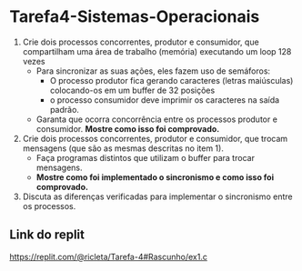 # Tarefa4-Sistemas-Operacionais
1) Crie dois processos concorrentes, produtor e consumidor, que compartilham uma área de
trabalho (memória) executando um loop 128 vezes
    - Para sincronizar as suas ações, eles fazem uso de semáforos:
        - O processo produtor fica gerando caracteres (letras maiúsculas) colocando-os em um buffer de 32 posições
        - o processo consumidor deve imprimir os caracteres na saída padrão.
    - Garanta que ocorra concorrência entre os processos produtor e consumidor. __Mostre como isso foi comprovado.__
2) Crie dois processos concorrentes, produtor e consumidor, que trocam mensagens (que são as
mesmas descritas no item 1).
    - Faça programas distintos que utilizam o buffer para trocar
mensagens.
    - __Mostre como foi implementado o sincronismo e como isso foi comprovado.__
3) Discuta as diferenças verificadas para implementar o sincronismo entre os processos.

## Link do replit
https://replit.com/@ricleta/Tarefa-4#Rascunho/ex1.c